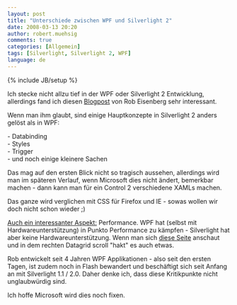 ```yaml
---
layout: post
title: "Unterschiede zwischen WPF und Silverlight 2"
date: 2008-03-13 20:20
author: robert.muehsig
comments: true
categories: [Allgemein]
tags: [Silverlight, Silverlight 2, WPF]
language: de
---
```

{% include JB/setup %}
<p>Ich stecke nicht allzu tief in der WPF oder Silverlight 2 Entwicklung, allerdings fand ich diesen <a href="http://devlicio.us/blogs/rob_eisenberg/archive/2008/03/13/there-s-some-darkness-in-your-silver-light.aspx">Blogpost</a> von Rob Eisenberg sehr interessant.</p>  <p>Wenn man ihm glaubt, sind einige Hauptkonzepte in Silverlight 2 anders gel&#246;st als in WPF:</p>  <p>- Databinding   <br />- Styles    <br />- Trigger    <br />- und noch einige kleinere Sachen</p>  <p>Das mag auf den ersten Blick nicht so tragisch aussehen, allerdings wird man im sp&#228;teren Verlauf, wenn Microsoft dies nicht &#228;ndert, bemerkbar machen - dann kann man f&#252;r ein Control 2 verschiedene XAMLs machen.</p>  <p>Das ganze wird verglichen mit CSS f&#252;r Firefox und IE - sowas wollen wir doch nicht schon wieder ;)</p>  <p><u>Auch ein interessanter Aspekt:</u> Performance. WPF hat (selbst mit Hardwareunterst&#252;tzung) in Punkto Performance zu k&#228;mpfen - Silverlight hat aber keine Hardwareunterst&#252;tzung. Wenn man sich <a href="http://www.corrina_b.members.winisp.net/skins/red/Testpage.html">diese Seite</a> anschaut und in dem rechten Datagrid scroll &quot;hakt&quot; es auch etwas.</p>  <p>Rob entwickelt seit 4 Jahren WPF Applikationen - also seit den ersten Tagen, ist zudem noch in Flash bewandert und besch&#228;ftigt sich seit Anfang an mit Silverlight 1.1 / 2.0. Daher denke ich, dass diese Kritikpunkte nicht unglaubw&#252;rdig sind.</p>  <p>Ich hoffe Microsoft wird dies noch fixen.</p>
